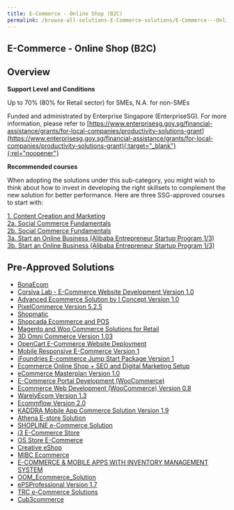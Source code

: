 ```yaml
---
title: E-Commerce - Online Shop (B2C)
permalink: /browse-all-solutions-E-Commerce-solutions/E-Commerce---Online-Shop--B2C-
---
```


## E-Commerce - Online Shop (B2C)
## Overview

**Support Level and Conditions**

Up to 70% (80% for Retail sector)  for SMEs, N.A. for non-SMEs

Funded and administrated by Enterprise Singapore (EnterpriseSG). For more information, please refer to [https://www.enterprisesg.gov.sg/financial-assistance/grants/for-local-companies/productivity-solutions-grant](https://www.enterprisesg.gov.sg/financial-assistance/grants/for-local-companies/productivity-solutions-grant){:target="_blank"}{:rel="noopener"}

**Recommended courses**

When adopting the solutions under this sub-category, you might wish to think about how to invest in developing the right skillsets to complement the new solution for better performance. Here are three SSG-approved courses to start with:

<a href='https://courses.enterprisejobskills.gov.sg/Course_Internet/CourseDetail/Content-Creation-Marketing'  target='_blank' rel='noopener'>1. Content Creation and Marketing</a><br>
<a href='https://courses.enterprisejobskills.gov.sg/Course_Internet/CourseDetail/Social-Commerce-Fundamentals-Synchronous-eLearning'  target='_blank' rel='noopener'>2a. Social Commerce Fundamentals</a><br>
<a href='https://courses.enterprisejobskills.gov.sg/Course_Internet/CourseDetail/Social-Commerce-Fundamentals-Synchronous-eLearning'  target='_blank' rel='noopener'>2b. Social Commerce Fundamentals</a><br>
<a href='https://courses.enterprisejobskills.gov.sg/Course_Internet/CourseDetail/Start-Online-Business-Alibaba-Entrepreneur-Startup-Program-13-2'  target='_blank' rel='noopener'>3a. Start an Online Business (Alibaba Entrepreneur Startup Program 1/3)</a><br>
<a href='https://courses.enterprisejobskills.gov.sg/Course_Internet/CourseDetail/Start-Online-Business-Alibaba-Entrepreneur-Startup-Program-13-2'  target='_blank' rel='noopener'>3b. Start an Online Business (Alibaba Entrepreneur Startup Program 1/3)</a><br>

## Pre-Approved Solutions

- <a href='/productivity-solutions-grant/solutionrepo/solution248' target='_blank'>BonaEcom</a><br>
- <a href='/productivity-solutions-grant/solutionrepo/solution307' target='_blank'>Corsiva Lab - E-Commerce Website Development Version 1.0 </a><br>
- <a href='/productivity-solutions-grant/solutionrepo/solution467' target='_blank'>Advanced Ecommerce Solution by I Concept Version 1.0 </a><br>
- <a href='/productivity-solutions-grant/solutionrepo/solution709' target='_blank'>PixelCommerce Version 5.2.5</a><br>
- <a href='/productivity-solutions-grant/solutionrepo/solution783' target='_blank'>Shopmatic</a><br>
- <a href='/productivity-solutions-grant/solutionrepo/solution931' target='_blank'>Shopcada Ecommerce and POS</a><br>
- <a href='/productivity-solutions-grant/solutionrepo/solution1243' target='_blank'>Magento and Woo Commerce Solutions for Retail</a><br>
- <a href='/productivity-solutions-grant/solutionrepo/solution1390' target='_blank'>3D Omni Commerce Version 1.03</a><br>
- <a href='/productivity-solutions-grant/solutionrepo/solution1446' target='_blank'>OpenCart E-Commerce Website Deployment</a><br>
- <a href='/productivity-solutions-grant/solutionrepo/solution1526' target='_blank'>Mobile Responsive E-Commerce Version 1</a><br>
- <a href='/productivity-solutions-grant/solutionrepo/solution1671' target='_blank'>iFoundries E-commerce Jump Start Package Version 1</a><br>
- <a href='/productivity-solutions-grant/solutionrepo/solution1816' target='_blank'>Ecommerce Online Shop + SEO and Digital Marketing Setup</a><br>
- <a href='/productivity-solutions-grant/solutionrepo/solution2092' target='_blank'>eCommerce Masterplan Version 1.0</a><br>
- <a href='/productivity-solutions-grant/solutionrepo/solution2105' target='_blank'>E-Commerce Portal Development (WooCommerce)</a><br>
- <a href='/productivity-solutions-grant/solutionrepo/solution2113' target='_blank'>Ecommerce Web Development (WooCommerce) Version 0.8</a><br>
- <a href='/productivity-solutions-grant/solutionrepo/solution2199' target='_blank'>WarelyEcom Version 1.3</a><br>
- <a href='/productivity-solutions-grant/solutionrepo/solution2265' target='_blank'>Ecommflow Version 2.0</a><br>
- <a href='/productivity-solutions-grant/solutionrepo/solution2271' target='_blank'>KADDRA Mobile App Commerce Solution Version 1.9</a><br>
- <a href='/productivity-solutions-grant/solutionrepo/solution2305' target='_blank'>Athena E-store Solution</a><br>
- <a href='/productivity-solutions-grant/solutionrepo/solution2327' target='_blank'>SHOPLINE e-Commerce Solution</a><br>
- <a href='/productivity-solutions-grant/solutionrepo/solution2359' target='_blank'>i3 E-Commerce Store</a><br>
- <a href='/productivity-solutions-grant/solutionrepo/solution2419' target='_blank'>OS Store E-Commerce</a><br>
- <a href='/productivity-solutions-grant/solutionrepo/solution2506' target='_blank'>Creative eShop</a><br>
- <a href='/productivity-solutions-grant/solutionrepo/solution2548' target='_blank'>MIBC Ecommerce</a><br>
- <a href='/productivity-solutions-grant/solutionrepo/solution2555' target='_blank'>E-COMMERCE & MOBILE APPS WITH INVENTORY MANAGEMENT SYSTEM</a><br>
- <a href='/productivity-solutions-grant/solutionrepo/solution2731' target='_blank'>OOM_Ecommerce_Solution</a><br>
- <a href='/productivity-solutions-grant/solutionrepo/solution2756' target='_blank'>ePSProfessional Version 1.7</a><br>
- <a href='/productivity-solutions-grant/solutionrepo/solution2863' target='_blank'>TRC e-Commerce Solutions</a><br>
- <a href='/productivity-solutions-grant/solutionrepo/solution2977' target='_blank'>Cub3commerce</a><br>
